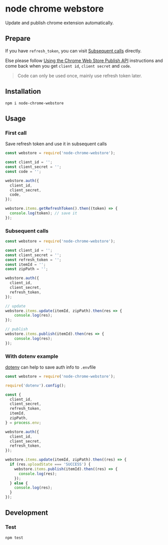 # node chrome webstore

Update and publish chrome extension automatically.

## Prepare

If you have `refresh_token`, you can visit [Subsequent calls](#subsequent-calls) directly.

Else please follow [Using the Chrome Web Store Publish API][0] instructions and come back when you get `client id`, `client secret` and `code`.

> Code can only be used once, mainly use refresh token later.

## Installation

    npm i node-chrome-webstore

## Usage

### First call

Save refresh token and use it in subsequent calls

```javascript
const webstore = require('node-chrome-webstore');

const client_id = '';
const client_secret = '';
const code = '';

webstore.auth({
  client_id,
  client_secret,
  code,
});

webstore.items.getRefreshToken().then((token) => {
  console.log(token); // save it
});
```
### Subsequent calls

```javascript
const webstore = require('node-chrome-webstore');

const client_id = '';
const client_secret = '';
const refresh_token = '';
const itemId = '';
const zipPath = '';

webstore.auth({
  client_id,
  client_secret,
  refresh_token,
});

// update
webstore.items.update(itemId, zipPath).then(res => {
    console.log(res);
});

// publish
webstore.items.publish(itemId).then(res => {
    console.log(res);
});
```

### With dotenv example

[dotenv][1] can help to save auth info to `.env`file

```javascript
const webstore = require('node-chrome-webstore');

require('dotenv').config();

const {
  client_id,
  client_secret,
  refresh_token,
  itemId,
  zipPath,
} = process.env;

webstore.auth({
  client_id,
  client_secret,
  refresh_token,
});

webstore.items.update(itemId, zipPath).then((res) => {
  if (res.uploadState === 'SUCCESS') {
    webstore.items.publish(itemId).then((res) => {
      console.log(res);
    });
  } else {
    console.log(res);
  }
});
```

## Development

### Test

    npm test

[0]: https://developer.chrome.com/webstore/using_webstore_api
[1]: https://github.com/motdotla/dotenv
